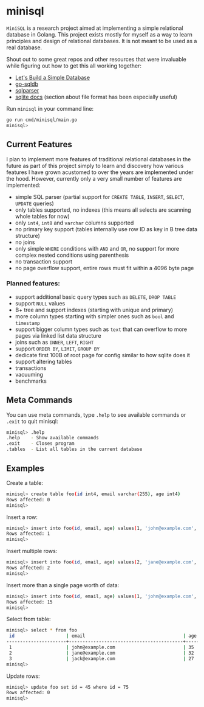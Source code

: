# minisql

`MiniSQL` is a research project aimed at implementing a simple relational database in Golang. This project exists mostly for myself as a way to learn principles and design of relational databases. It is not meant to be used as a real database.

Shout out to some great repos and other resources that were invaluable while figuring out how to get this all working together:
- [Let's Build a Simple Database](https://cstack.github.io/db_tutorial/parts/part1.html)
- [go-sqldb](https://github.com/auxten/go-sqldb)
- [sqlparser](https://github.com/marianogappa/sqlparser)
- [sqlite docs](https://www.sqlite.org/fileformat2.html) (section about file format has been especially useful)

Run `minisql` in your command line:

```sh
go run cmd/minisql/main.go
minisql>
```

## Current Features

I plan to implement more features of traditional relational databases in the future as part of this project simply to learn and discovery how various features I have grown acustomed to over the years are implemented under the hood. However, currently only a very small number of features are implemented:

- simple SQL parser (partial support for `CREATE TABLE`, `INSERT`, `SELECT`, `UPDATE` queries)
- only tables supported, no indexes (this means all selects are scanning whole tables for now)
- only `int4`, `int8` and `varchar` columns supported
- no primary key support (tables internally use row ID as key in B tree data structure)
- no joins
- only simple `WHERE` conditions with `AND` and `OR`, no support for more complex nested conditions using parenthesis
- no transaction support
- no page overflow support, entire rows must fit within a 4096 byte page

### Planned features:

- support additional basic query types such as `DELETE`, `DROP TABLE`
- support `NULL` values
- B+ tree and support indexes (starting with unique and primary)
- more column types starting with simpler ones such as `bool` and `timestamp`
- support bigger column types such as `text` that can overflow to more pages via linked list data structure
- joins such as `INNER`, `LEFT`, `RIGHT`
- support `ORDER BY`, `LIMIT`, `GROUP BY`
- dedicate first 100B of root page for config similar to how sqlite does it
- support altering tables
- transactions
- vacuuming
- benchmarks

## Meta Commands

You can use meta commands, type `.help` to see available commands or `.exit` to quit minisql:

```sh
minisql> .help
.help    - Show available commands
.exit    - Closes program
.tables  - List all tables in the current database
```

## Examples

Create a table:

```sh
minisql> create table foo(id int4, email varchar(255), age int4)
Rows affected: 0
minisql>
```

Insert a row:

```sh
minisql> insert into foo(id, email, age) values(1, 'john@example.com', 35)
Rows affected: 1
minisql>
```

Insert multiple rows:

```sh
minisql> insert into foo(id, email, age) values(2, 'jane@example.com', 32), (3, 'jack@example.com', 27)
Rows affected: 2
minisql>
```

Insert more than a single page worth of data:

```sh
minisql> insert into foo(id, email, age) values(1, 'john@example.com', 35), (2, 'jane@example.com', 32), (3, 'jack@example.com', 27), (4, 'jane@example.com', 32), (5, 'jack@example.com', 27), (6, 'jane@example.com', 32), (7, 'jack@example.com', 27),  (8, 'jane@example.com', 32), (9, 'jack@example.com', 27),  (10, 'jane@example.com', 32), (11, 'jack@example.com', 27),  (12, 'jane@example.com', 32), (13, 'jack@example.com', 27), (14, 'jack@example.com', 27), (15, 'jack@example.com', 27)
Rows affected: 15
minisql>
```

Select from table:

```sh
minisql> select * from foo
 id                   | email                                    | age
----------------------+------------------------------------------+----------------------
 1                    | john@example.com                         | 35
 2                    | jane@example.com                         | 32
 3                    | jack@example.com                         | 27
minisql>
```

Update rows:

```sh
minisql> update foo set id = 45 where id = 75
Rows affected: 0
minisql>
```

